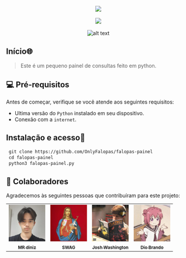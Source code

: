 <p align="center">
 <img src="https://camo.githubusercontent.com/71b837571c48af3aa60a73dbc9d5936aa359d78efbfa8a6743cbbbc16b80ef4d/68747470733a2f2f63646e2e646973636f72646170702e636f6d2f6174746163686d656e74732f3830353930323039333930363630383138362f3830353931333937323533353539303932322f74656e6f722e676966"/>
</p>

<p align="center">
 <img src="https://raw.githubusercontent.com/MicaelliMedeiros/micaellimedeiros/master/image/computer-illustration.png"/>
</p>

<p align="center">
 <img src="https://camo.githubusercontent.com/c676b5f90a1650624a0a9832d7954edda1db39ad3347d90c8c51e88ff2f92252/68747470733a2f2f696d672e736869656c64732e696f2f62616467652f507974686f6e2d4646443433423f7374796c653d666f722d7468652d6261646765266c6f676f3d707974686f6e266c6f676f436f6c6f723d6461726b677265656e" alt="alt text" title="python"/> 
</p>

<h2 align="">Início🌐</h2>

> Este é um pequeno painel de consultas feito em python.

<h2 align="">💻 Pré-requisitos</h2>

Antes de começar, verifique se você atende aos seguintes requisitos:
<!---Estes são apenas requisitos de exemplo. Adicionar, duplicar ou remover conforme necessário--->
* Ultima versão do `Python` instalado em seu dispositivo.
* Conexão com a `internet`.


<h2 align="">Instalação e acesso📲</h2>

```
 git clone https://github.com/OnlyFalopas/falopas-painel
 cd falopas-painel
 python3 falopas-painel.py
```
## 🤝 Colaboradores
Agradecemos às seguintes pessoas que contribuíram para este projeto:

<table>
    <td align="center">
      <a href="#">
        <img src="https://github.com/OnlyFalopas/falopas-painel/blob/main/devs/72531976.jpg" width="100px;" alt="Foto do diniz"/><br>
        <sub>
          <b pnclick="www.google.com">MR diniz</b>
        </sub>
      </a>
    </td>
  <td align="center">
       <a href="#">
         <img src="https://github.com/OnlyFalopas/falopas-painel/blob/main/devs/89675173.jpg" width="100px;" alt="Foto do swag"/><br>
         <sub>
           <b>SWAG</b>
         </sub>
       </a>
   </td>
   <td align="center">
       <a href="#">
         <img src="https://github.com/OnlyFalopas/falopas-painel/blob/main/devs/89495720.jpg" width="100px;" alt="Foto do Josh"/><br>
         <sub>
           <b>Josh Washington</b>
         </sub>
       </a>
   </td>
   <td align="center">
       <a href="#">
         <img src="https://github.com/OnlyFalopas/falopas-painel/blob/main/devs/87872423.jpg" width="100px;" alt="DIO"/><br>
         <sub>
           <b>Dio Brando</b>
         </sub>
       </a>
   </td>
  
  </tr>
</table>

